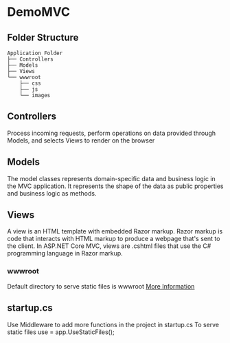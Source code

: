 # DemoMVC

## Folder Structure
```
Application Folder
├── Controllers
├── Models
├── Views
└── wwwroot
    ├── css
    ├── js
    └── images
```

## Controllers
Process incoming requests, perform operations on data provided through Models, and selects Views to render on the browser

## Models
The model classes represents domain-specific data and business logic in the MVC application. It represents the shape of the data as public properties and business logic as methods.

## Views
A view is an HTML template with embedded Razor markup. Razor markup is code that interacts with HTML markup to produce a webpage that's sent to the client. In ASP.NET Core MVC, views are .cshtml files that use the C# programming language in Razor markup.

### wwwroot
Default directory to serve static files is wwwroot
[More Information](https://docs.microsoft.com/en-us/aspnet/core/fundamentals/static-files?view=aspnetcore-6.0)

## startup.cs
Use Middleware to add more functions in the project in startup.cs
To serve static files use = app.UseStaticFiles();